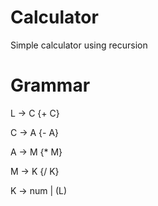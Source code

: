 # Calculator

Simple calculator using recursion

Grammar
===========================
L -> C {+ C}

C -> A {- A}

A -> M {* M}

M -> K {/ K}

K -> num | (L)

